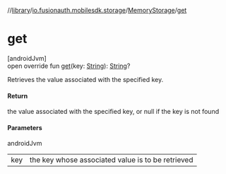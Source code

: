 //[library](../../../index.md)/[io.fusionauth.mobilesdk.storage](../index.md)/[MemoryStorage](index.md)/[get](get.md)

# get

[androidJvm]\
open override fun [get](get.md)(key: [String](https://kotlinlang.org/api/core/kotlin-stdlib/kotlin/-string/index.html)): [String](https://kotlinlang.org/api/core/kotlin-stdlib/kotlin/-string/index.html)?

Retrieves the value associated with the specified key.

#### Return

the value associated with the specified key, or null if the key is not found

#### Parameters

androidJvm

| | |
|---|---|
| key | the key whose associated value is to be retrieved |